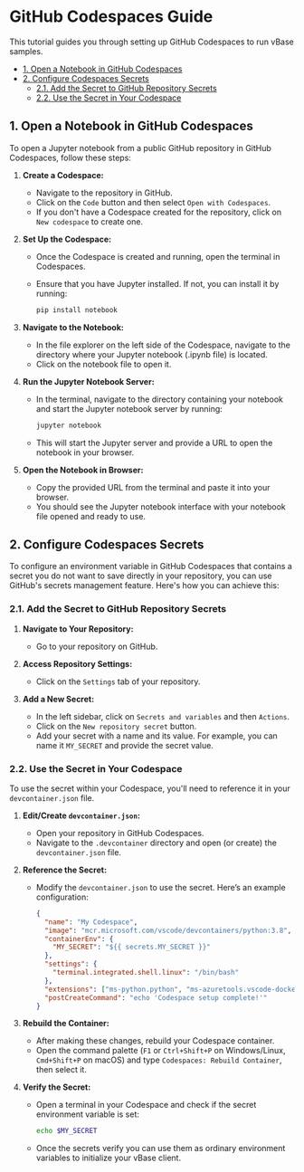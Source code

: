 # GitHub Codespaces Guide

<!-- omit in toc -->

This tutorial guides you through setting up GitHub Codespaces to run vBase samples.

- [1. Open a Notebook in GitHub Codespaces](github_codespaces_guide.md#open-a-notebook-in-github-codespaces)
- [2. Configure Codespaces Secrets](github_codespaces_guide.md#configure-codespaces-secrets)
  - [2.1. Add the Secret to GitHub Repository Secrets](github_codespaces_guide.md#add-the-secret-to-github-repository-secrets)
  - [2.2. Use the Secret in Your Codespace](github_codespaces_guide.md#use-the-secret-in-your-codespace)

## 1. Open a Notebook in GitHub Codespaces<a href="#open-a-notebook-in-github-codespaces" id="open-a-notebook-in-github-codespaces"></a>

To open a Jupyter notebook from a public GitHub repository in GitHub Codespaces, follow these steps:

1. **Create a Codespace:**
   - Navigate to the repository in GitHub.
   - Click on the `Code` button and then select `Open with Codespaces`.
   - If you don't have a Codespace created for the repository, click on `New codespace` to create one.

2. **Set Up the Codespace:**
   - Once the Codespace is created and running, open the terminal in Codespaces.
   - Ensure that you have Jupyter installed. If not, you can install it by running:

     ```bash
     pip install notebook
     ```

3. **Navigate to the Notebook:**
   - In the file explorer on the left side of the Codespace, navigate to the directory where your Jupyter notebook (.ipynb file) is located.
   - Click on the notebook file to open it.

4. **Run the Jupyter Notebook Server:**
   - In the terminal, navigate to the directory containing your notebook and start the Jupyter notebook server by running:

     ```bash
     jupyter notebook
     ```

   - This will start the Jupyter server and provide a URL to open the notebook in your browser.

5. **Open the Notebook in Browser:**
   - Copy the provided URL from the terminal and paste it into your browser.
   - You should see the Jupyter notebook interface with your notebook file opened and ready to use.

## 2. Configure Codespaces Secrets<a href="#configure-codespaces-secrets" id="configure-codespaces-secrets"></a>

To configure an environment variable in GitHub Codespaces that contains a secret you do not want to save directly in your repository, you can use GitHub's secrets management feature. Here's how you can achieve this:

### 2.1. Add the Secret to GitHub Repository Secrets<a href="#add-the-secret-to-github-repository-secrets" id="add-the-secret-to-github-repository-secrets"></a>

1. **Navigate to Your Repository:**
   - Go to your repository on GitHub.

2. **Access Repository Settings:**
   - Click on the `Settings` tab of your repository.

3. **Add a New Secret:**
   - In the left sidebar, click on `Secrets and variables` and then `Actions`.
   - Click on the `New repository secret` button.
   - Add your secret with a name and its value. For example, you can name it `MY_SECRET` and provide the secret value.

### 2.2. Use the Secret in Your Codespace<a href="#use-the-secret-in-your-codespace" id="use-the-secret-in-your-codespace"></a>

To use the secret within your Codespace, you'll need to reference it in your `devcontainer.json` file.

1. **Edit/Create `devcontainer.json`:**
   - Open your repository in GitHub Codespaces.
   - Navigate to the `.devcontainer` directory and open (or create) the `devcontainer.json` file.

2. **Reference the Secret:**
   - Modify the `devcontainer.json` to use the secret. Here’s an example configuration:

     ```json
     {
       "name": "My Codespace",
       "image": "mcr.microsoft.com/vscode/devcontainers/python:3.8",
       "containerEnv": {
         "MY_SECRET": "${{ secrets.MY_SECRET }}"
       },
       "settings": {
         "terminal.integrated.shell.linux": "/bin/bash"
       },
       "extensions": ["ms-python.python", "ms-azuretools.vscode-docker"],
       "postCreateCommand": "echo 'Codespace setup complete!'"
     }
     ```

3. **Rebuild the Container:**
   - After making these changes, rebuild your Codespace container.
   - Open the command palette (`F1` or `Ctrl+Shift+P` on Windows/Linux, `Cmd+Shift+P` on macOS) and type `Codespaces: Rebuild Container`, then select it.

4. **Verify the Secret:**
   - Open a terminal in your Codespace and check if the secret environment variable is set:

     ```bash
     echo $MY_SECRET
     ```

   - Once the secrets verify you can use them as ordinary environment variables to initialize your vBase client.
